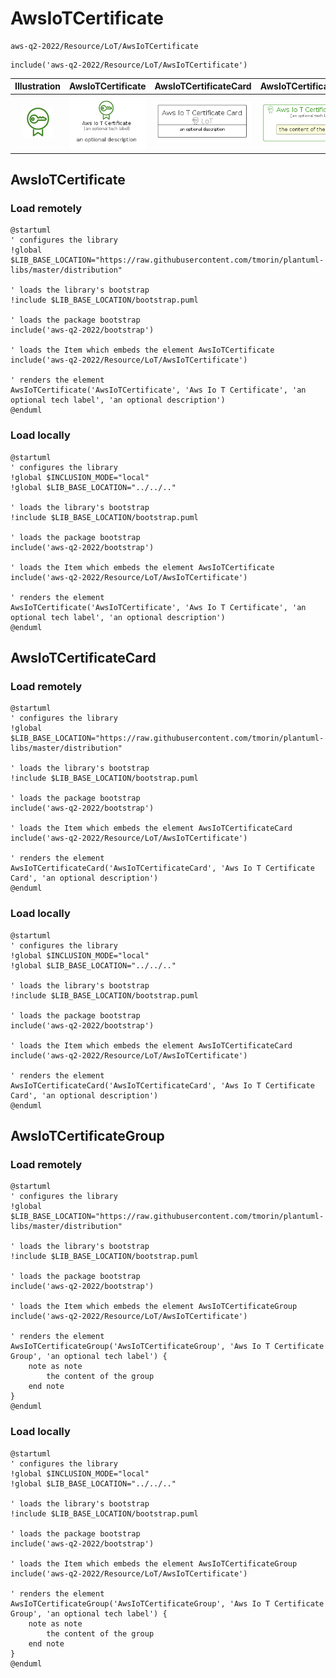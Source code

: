 # AwsIoTCertificate


```text
aws-q2-2022/Resource/LoT/AwsIoTCertificate
```

```text
include('aws-q2-2022/Resource/LoT/AwsIoTCertificate')
```



| Illustration | AwsIoTCertificate | AwsIoTCertificateCard | AwsIoTCertificateGroup |
| :---: | :---: | :---: | :---: |
| ![illustration for Illustration](../../../aws-q2-2022/Resource/LoT/AwsIoTCertificate.png) | ![illustration for AwsIoTCertificate](../../../aws-q2-2022/Resource/LoT/AwsIoTCertificate.Local.png) | ![illustration for AwsIoTCertificateCard](../../../aws-q2-2022/Resource/LoT/AwsIoTCertificateCard.Local.png) | ![illustration for AwsIoTCertificateGroup](../../../aws-q2-2022/Resource/LoT/AwsIoTCertificateGroup.Local.png) |




## AwsIoTCertificate

### Load remotely
```plantuml
@startuml
' configures the library
!global $LIB_BASE_LOCATION="https://raw.githubusercontent.com/tmorin/plantuml-libs/master/distribution"

' loads the library's bootstrap
!include $LIB_BASE_LOCATION/bootstrap.puml

' loads the package bootstrap
include('aws-q2-2022/bootstrap')

' loads the Item which embeds the element AwsIoTCertificate
include('aws-q2-2022/Resource/LoT/AwsIoTCertificate')

' renders the element
AwsIoTCertificate('AwsIoTCertificate', 'Aws Io T Certificate', 'an optional tech label', 'an optional description')
@enduml
```

### Load locally
```plantuml
@startuml
' configures the library
!global $INCLUSION_MODE="local"
!global $LIB_BASE_LOCATION="../../.."

' loads the library's bootstrap
!include $LIB_BASE_LOCATION/bootstrap.puml

' loads the package bootstrap
include('aws-q2-2022/bootstrap')

' loads the Item which embeds the element AwsIoTCertificate
include('aws-q2-2022/Resource/LoT/AwsIoTCertificate')

' renders the element
AwsIoTCertificate('AwsIoTCertificate', 'Aws Io T Certificate', 'an optional tech label', 'an optional description')
@enduml
```

## AwsIoTCertificateCard

### Load remotely
```plantuml
@startuml
' configures the library
!global $LIB_BASE_LOCATION="https://raw.githubusercontent.com/tmorin/plantuml-libs/master/distribution"

' loads the library's bootstrap
!include $LIB_BASE_LOCATION/bootstrap.puml

' loads the package bootstrap
include('aws-q2-2022/bootstrap')

' loads the Item which embeds the element AwsIoTCertificateCard
include('aws-q2-2022/Resource/LoT/AwsIoTCertificate')

' renders the element
AwsIoTCertificateCard('AwsIoTCertificateCard', 'Aws Io T Certificate Card', 'an optional description')
@enduml
```

### Load locally
```plantuml
@startuml
' configures the library
!global $INCLUSION_MODE="local"
!global $LIB_BASE_LOCATION="../../.."

' loads the library's bootstrap
!include $LIB_BASE_LOCATION/bootstrap.puml

' loads the package bootstrap
include('aws-q2-2022/bootstrap')

' loads the Item which embeds the element AwsIoTCertificateCard
include('aws-q2-2022/Resource/LoT/AwsIoTCertificate')

' renders the element
AwsIoTCertificateCard('AwsIoTCertificateCard', 'Aws Io T Certificate Card', 'an optional description')
@enduml
```

## AwsIoTCertificateGroup

### Load remotely
```plantuml
@startuml
' configures the library
!global $LIB_BASE_LOCATION="https://raw.githubusercontent.com/tmorin/plantuml-libs/master/distribution"

' loads the library's bootstrap
!include $LIB_BASE_LOCATION/bootstrap.puml

' loads the package bootstrap
include('aws-q2-2022/bootstrap')

' loads the Item which embeds the element AwsIoTCertificateGroup
include('aws-q2-2022/Resource/LoT/AwsIoTCertificate')

' renders the element
AwsIoTCertificateGroup('AwsIoTCertificateGroup', 'Aws Io T Certificate Group', 'an optional tech label') {
    note as note
        the content of the group
    end note
}
@enduml
```

### Load locally
```plantuml
@startuml
' configures the library
!global $INCLUSION_MODE="local"
!global $LIB_BASE_LOCATION="../../.."

' loads the library's bootstrap
!include $LIB_BASE_LOCATION/bootstrap.puml

' loads the package bootstrap
include('aws-q2-2022/bootstrap')

' loads the Item which embeds the element AwsIoTCertificateGroup
include('aws-q2-2022/Resource/LoT/AwsIoTCertificate')

' renders the element
AwsIoTCertificateGroup('AwsIoTCertificateGroup', 'Aws Io T Certificate Group', 'an optional tech label') {
    note as note
        the content of the group
    end note
}
@enduml
```

